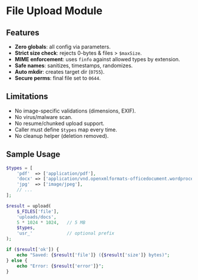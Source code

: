 # File Upload Module

## Features
- **Zero globals**: all config via parameters.
- **Strict size check**: rejects 0-bytes & files > `$maxSize`.
- **MIME enforcement**: uses `finfo` against allowed types by extension.
- **Safe names**: sanitizes, timestamps, randomizes.
- **Auto mkdir**: creates target dir (`0755`).
- **Secure perms**: final file set to `0644`.

## Limitations
- No image-specific validations (dimensions, EXIF).
- No virus/malware scan.
- No resume/chunked upload support.
- Caller must define `$types` map every time.
- No cleanup helper (deletion removed).

## Sample Usage

```php
$types = [
    'pdf'  => ['application/pdf'],
    'docx' => ['application/vnd.openxmlformats-officedocument.wordprocessingml.document'],
    'jpg'  => ['image/jpeg'],
    // ...
];

$result = upload(
    $_FILES['file'],
    'uploads/docs',
    5 * 1024 * 1024,   // 5 MB
    $types,
    'usr_'             // optional prefix
);

if ($result['ok']) {
    echo "Saved: {$result['file']} ({$result['size']} bytes)";
} else {
    echo "Error: {$result['error']}";
}
